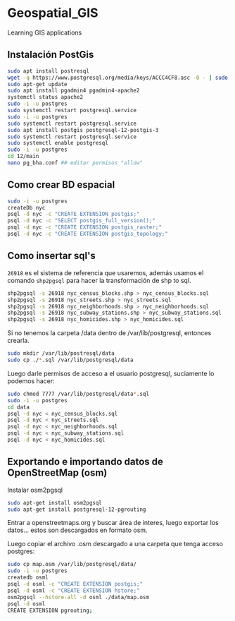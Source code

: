 # Geospatial_GIS

Learning GIS applications

## Instalación PostGis

```bash
sudo apt install postresql
wget -q https://www.postgresql.org/media/keys/ACCC4CF8.asc -O - | sudo apt-key add - 
sudo apt-get update
sudo apt install pgadmin4 pgadmin4-apache2
systemctl status apache2
sudo -i -u postgres
sudo systemctl restart postgresql.service 
sudo -i -u postgres
sudo systemctl restart postgresql.service 
sudo apt install postgis postgresql-12-postgis-3
sudo systemctl restart postgresql.service 
sudo systemctl enable postgresql
sudo -i -u postgres
cd 12/main
nano pg_bha.conf ## editar permisos "allow"
```

## Como crear BD espacial

```bash
sudo -i -u postgres
createDb nyc
psql -d nyc -c "CREATE EXTENSION postgis;"
psql -d nyc -c "SELECT postgis_full_version();"
psql -d nyc -c "CREATE EXTENSION postgis_raster;"
psql -d nyc -c "CREATE EXTENSION postgis_topology;"
```

## Como insertar sql's

`26918` es el sistema de referencia que usaremos, además usamos el comando `shp2pgsql`
para hacer la transformación de shp to sql.

```bash
shp2pgsql -s 26918 nyc_census_blocks.shp > nyc_census_blocks.sql
shp2pgsql -s 26918 nyc_streets.shp > nyc_streets.sql
shp2pgsql -s 26918 nyc_neighborhoods.shp > nyc_neighborhoods.sql
shp2pgsql -s 26918 nyc_subway_stations.shp > nyc_subway_stations.sql
shp2pgsql -s 26918 nyc_homicides.shp > nyc_homicides.sql
```

Si no tenemos la carpeta /data dentro de /var/lib/postgresql, entonces crearla.

```bash
sudo mkdir /var/lib/postresql/data
sudo cp ./*.sql /var/lib/postgresql/data
```

Luego darle permisos de acceso a el usuario postgresql, suciamente lo podemos hacer:

```bash
sudo chmod 7777 /var/lib/postgresql/data*.sql
sudo -i -u postgres
cd data
psql -d nyc < nyc_census_blocks.sql
psql -d nyc < nyc_streets.sql
psql -d nyc < nyc_neighborhoods.sql
psql -d nyc < nyc_subway_stations.sql
psql -d nyc < nyc_homicides.sql
```

## Exportando e importando datos de OpenStreetMap (osm)

Instalar osm2pgsql

```bash
sudo apt-get install osm2pgsql
sudo apt-get install postgresql-12-pgrouting
```

Entrar a openstreetmaps.org y buscar área de interes, luego exportar los datos... estos son
descargados en formato osm.

Luego copiar el archivo .osm descargado a una carpeta que tenga acceso postgres:

```bash
sudo cp map.osm /var/lib/postgresql/data/
sudo -i -u postgres
createdb osml
psql -d osml -c "CREATE EXTENSION postgis;"
psql -d osml -c "CREATE EXTENSION hstore;"
osm2pgsql --hstore-all -d osml ./data/map.osm
psql -d osml
CREATE EXTENSION pgrouting;
```
